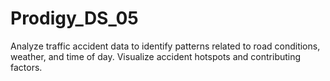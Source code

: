 # Prodigy_DS_05
Analyze traffic accident data to identify patterns related
to road conditions, weather, and time of day. Visualize
accident hotspots and contributing factors.

